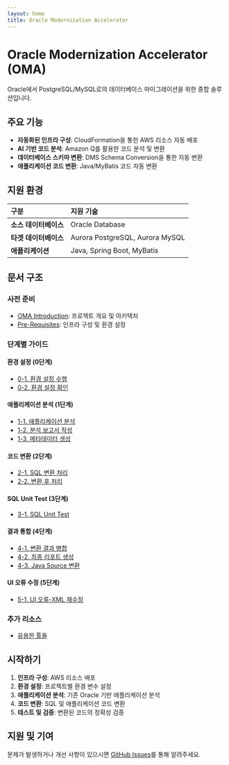 ```yaml
---
layout: home
title: Oracle Modernization Accelerator
---
```


# Oracle Modernization Accelerator (OMA)

Oracle에서 PostgreSQL/MySQL로의 데이터베이스 마이그레이션을 위한 종합 솔루션입니다.

## 주요 기능

- **자동화된 인프라 구성**: CloudFormation을 통한 AWS 리소스 자동 배포
- **AI 기반 코드 분석**: Amazon Q를 활용한 코드 분석 및 변환
- **데이터베이스 스키마 변환**: DMS Schema Conversion을 통한 자동 변환
- **애플리케이션 코드 변환**: Java/MyBatis 코드 자동 변환

## 지원 환경

| 구분 | 지원 기술 |
|:-----|:----------|
| **소스 데이터베이스** | Oracle Database |
| **타겟 데이터베이스** | Aurora PostgreSQL, Aurora MySQL |
| **애플리케이션** | Java, Spring Boot, MyBatis |

## 문서 구조

### 사전 준비
- [OMA Introduction](OMA-Introduction.md): 프로젝트 개요 및 아키텍처
- [Pre-Requisites](Pre-Requisites.md): 인프라 구성 및 환경 설정

### 단계별 가이드

#### 환경 설정 (0단계)
- [0-1. 환경 설정 수행](0-1.setEnv.md)
- [0-2. 환경 설정 확인](0-2.checkEnv.md)

#### 애플리케이션 분석 (1단계)
- [1-1. 애플리케이션 분석](1-1.processAppAnalysis.md)
- [1-2. 분석 보고서 작성](1-2.processAppReporting.md)
- [1-3. 메타데이터 생성](1-3.genPostgreSqlMeta.md)

#### 코드 변환 (2단계)
- [2-1. SQL 변환 처리](2-1.processSqlTransform.md)
- [2-2. 변환 후 처리](2-2.processPostTransform.md)

#### SQL Unit Test (3단계)
- [3-1. SQL Unit Test](3-1.sqlUnitTest.md)

#### 결과 통합 (4단계)
- [4-1. 변환 결과 병합](4-1.processSqlTransformMerge.md)
- [4-2. 최종 리포트 생성](4-2.processSqlTransformReport.md)
- [4-3. Java Source 변환](4-3.processJavaTransform.md)

#### UI 오류 수정 (5단계)
- [5-1. UI 오류-XML 재수정](5-1.processUIErrorXMLFix.md)

### 추가 리소스
- [유용한 툴들](useful-tools.md)

## 시작하기

1. **인프라 구성**: AWS 리소스 배포
2. **환경 설정**: 프로젝트별 환경 변수 설정
3. **애플리케이션 분석**: 기존 Oracle 기반 애플리케이션 분석
4. **코드 변환**: SQL 및 애플리케이션 코드 변환
5. **테스트 및 검증**: 변환된 코드의 정확성 검증

## 지원 및 기여

문제가 발생하거나 개선 사항이 있으시면 [GitHub Issues](https://github.com/aws-samples/sample-oracle-modernization-accelerator/issues)를 통해 알려주세요.
